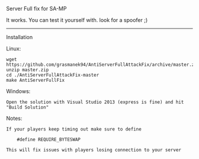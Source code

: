 Server Full fix for SA-MP

It works. You can test it yourself with. look for a spoofer ;)

----

Installation

Linux:

    wget https://github.com/grasmanek94/AntiServerFullAttackFix/archive/master.zip
    unzip master.zip
    cd ./AntiServerFullAttackFix-master
    make AntiServerFullFix

Windows:

    Open the solution with Visual Studio 2013 (express is fine) and hit "Build Solution"

Notes:

    If your players keep timing out make sure to define

        #define REQUIRE_BYTESWAP

    This will fix issues with players losing connection to your server